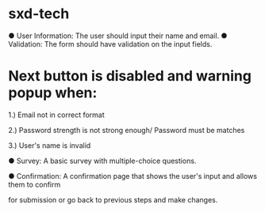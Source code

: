 # sxd-tech

● User Information: The user should input their name and email.
● Validation: The form should have validation on the input fields. 
# Next button is disabled and warning popup when:
  1.) Email not in correct format
  
  2.) Password strength is not strong enough/ Password must be matches
  
  3.) User's name is invalid 

● Survey: A basic survey with multiple-choice questions.

● Confirmation: A confirmation page that shows the user's input and allows them to confirm

for submission or go back to previous steps and make changes.


